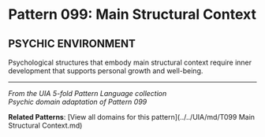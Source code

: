 # Pattern 099: Main Structural Context

## PSYCHIC ENVIRONMENT

Psychological structures that embody main structural context require inner development that supports personal growth and well-being.

---

*From the UIA 5-fold Pattern Language collection*  
*Psychic domain adaptation of Pattern 099*

**Related Patterns**: [View all domains for this pattern](../../UIA/md/T099 Main Structural Context.md)